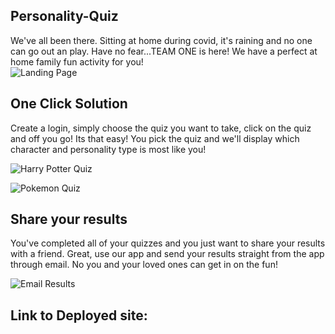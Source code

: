 ## Personality-Quiz

We've all been there. Sitting at home during covid, it's raining and no one can go out an play. Have no fear...TEAM ONE is here! We have a perfect at home family fun activity for you!  
![Landing Page]()

## One Click Solution

Create a login, simply choose the quiz you want to take, click on the quiz and off you go! Its that easy! You pick the quiz and we'll display which character and personality type is most like you!

![Harry Potter Quiz]()

![Pokemon Quiz]()

## Share your results

You've completed all of your quizzes and you just want to share your results with a friend. Great, use our app and send your results straight from the app through email. No you and your loved ones can get in on the fun!

![Email Results]()

## Link to Deployed site: